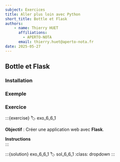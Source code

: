 ```yaml
---
subject: Exercices
title: Aller plus loin avec Python
short_title: Bottle et Flask
authors: 
    - name: Thierry HUET
      affiliations: 
        - APERTO-NOTA
      email: thierry.huet@aperto-nota.fr
date: 2025-05-27
---
```

## Bottle et Flask

### Installation

### Exemple

### Exercice

:::{exercise}
:label: exo_6_6_1

**Objectif** : Créer une application web avec **Flask**.

**Instructions**  
:::

:::{solution} exo_6_6_1
:label: sol_6_6_1
:class: dropdown
:::
